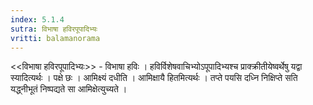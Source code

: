 ```yaml
---
index: 5.1.4
sutra: विभाषा हविरपूपादिभ्यः
vritti: balamanorama
---
```


<<विभाषा हविरपूपादिभ्यः>> - विभाषा हविः । हविर्विशेषवाचिभ्योऽपूपादिभ्यश्च प्राक्क्रीतीयेष्वर्थेषु यद्वा स्यादित्यर्थः । पक्षे छः । आमिक्ष्यं दधीति । आमिक्षायै हितमित्यर्थः । तप्ते पयसि दध्नि निक्षिप्ते सति यद्ध्नीभूतं निष्पद्यते सा आमिक्षेत्युच्यते ।